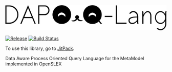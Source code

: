 ![DAPOQ-Lang](/doc/images/name.png)


[![Release](https://jitpack.io/v/edugonza/DAPOQ-Lang.svg?style=flat-square)](https://jitpack.io/#edugonza/DAPOQ-Lang) [![Build Status](https://semaphoreci.com/api/v1/edugonza/dapoq-lang/branches/master/badge.svg)](https://semaphoreci.com/edugonza/dapoq-lang)


To use this library, go to [JitPack](https://jitpack.io/#edugonza/DAPOQ-Lang).

Data Aware Process Oriented Query Language for the MetaModel implemented in OpenSLEX
